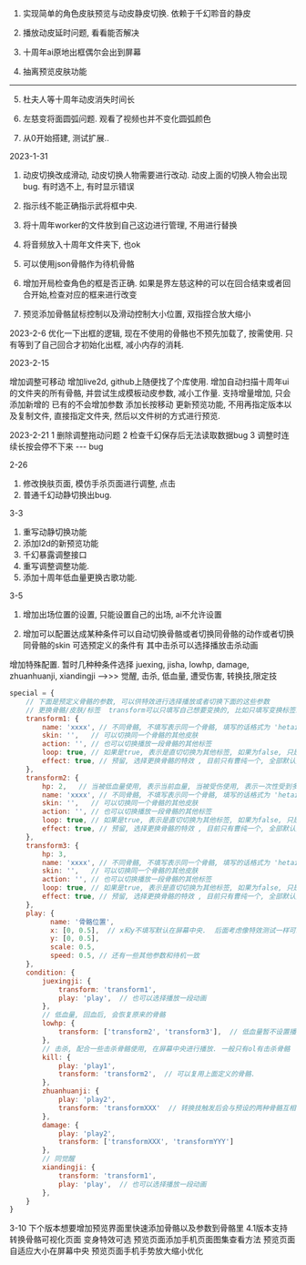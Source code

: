 1. 实现简单的角色皮肤预览与动皮静皮切换. 依赖于千幻聆音的静皮

2. 播放动皮延时问题, 看看能否解决

3. 十周年ai原地出框偶尔会出到屏幕

4. 抽离预览皮肤功能


-----
5. 杜夫人等十周年动皮消失时间长

6. 左慈变将面圆弧问题. 观看了视频也并不变化圆弧颜色

7. 从0开始搭建, 测试扩展..

2023-1-31

1. 动皮切换改成滑动, 动皮切换人物需要进行改动. 动皮上面的切换人物会出现bug. 有时选不上, 有时显示错误

2. 指示线不能正确指示武将框中央. 

3. 将十周年worker的文件放到自己这边进行管理, 不用进行替换

4. 将音频放入十周年文件夹下, 也ok

5. 可以使用json骨骼作为待机骨骼

6. 增加开局检查角色的框是否正确. 如果是界左慈这种的可以在回合结束或者回合开始,检查对应的框来进行改变

7. 预览添加骨骼鼠标控制以及滑动控制大小位置, 双指捏合放大缩小

2023-2-6
优化一下出框的逻辑, 现在不使用的骨骼也不预先加载了, 按需使用. 只有等到了自己回合才初始化出框, 减小内存的消耗.


2023-2-15

增加调整可移动
增加live2d, github上随便找了个库使用.
增加自动扫描十周年ui的文件夹的所有骨骼, 并尝试生成模板动皮参数, 减小工作量. 支持增量增加, 只会添加新增的
已有的不会增加参数
添加长按移动
更新预览功能, 不用再指定版本以及复制文件, 直接指定文件夹, 然后以文件树的方式进行预览.


2023-2-21
1 删除调整拖动问题
2 检查千幻保存后无法读取数据bug
3 调整时连续长按会停不下来 --- bug


2-26
1. 修改换肤页面, 模仿手杀页面进行调整, 点击
2. 普通千幻动静切换出bug. 


3-3
1. 重写动静切换功能
2. 添加l2d的新预览功能
3. 千幻暴露调整接口
4. 重写调整调整功能.
5. 添加十周年低血量更换古歌功能.  


3-5 
1. 增加出场位置的设置, 只能设置自己的出场, ai不允许设置

2. 增加可以配置达成某种条件可以自动切换骨骼或者切换同骨骼的动作或者切换同骨骼的skin
可选预定义的条件有
其中击杀可以选择播放击杀动画

增加特殊配置.
暂时几种种条件选择  juexing, jisha, lowhp, damage, zhuanhuanji, xiandingji   -->>> 觉醒, 击杀, 低血量, 遭受伤害, 转换技,限定技

```js
special = {
    // 下面是预定义骨骼的参数, 可以供特效进行选择播放或者切换下面的这些参数
    // 更换骨骼/皮肤/标签  transform可以只填写自己想要变换的, 比如只填写变换标签或者只变换骨骼skin
    transform1: {
        name: 'xxxx', // 不同骨骼, 不填写表示同一个骨骼, 填写的话格式为 'hetaihou/战场绝版'  角色名+皮肤名称
        skin: '',   // 可以切换同一个骨骼的其他皮肤
        action: '', // 也可以切换播放一段骨骼的其他标签
        loop: true, // 如果是true, 表示是直切切换为其他标签, 如果为false, 只是单纯的触发播放另一个标签. 该参数只有当name一致且action指定才有效
        effect: true, // 预留, 选择更换骨骼的特效 , 目前只有曹纯一个, 全部默认播放曹纯的换肤骨骼
    },
    transform2: {
        hp: 2,   // 当被低血量使用, 表示当前血量, 当被受伤使用, 表示一次性受到多少伤害触发. 
        name: 'xxxx', // 不同骨骼, 不填写表示同一个骨骼, 填写的话格式为 'hetaihou/战场绝版/daiji2'
        skin: '',   // 可以切换同一个骨骼的其他皮肤
        action: '', // 也可以切换播放一段骨骼的其他标签
        loop: true, // 如果是true, 表示是直切切换为其他标签, 如果为false, 只是单纯的触发播放另一个标签. 该参数只有当name一致且action指定才有效
        effect: true, // 预留, 选择更换骨骼的特效 , 目前只有曹纯一个, 全部默认播放曹纯的换肤骨骼
    },
    transform3: {
        hp: 3,  
        name: 'xxxx', // 不同骨骼, 不填写表示同一个骨骼, 填写的话格式为 'hetaihou/战场绝版/daiji2'
        skin: '',   // 可以切换同一个骨骼的其他皮肤
        action: '', // 也可以切换播放一段骨骼的其他标签
        loop: true, // 如果是true, 表示是直切切换为其他标签, 如果为false, 只是单纯的触发播放另一个标签. 该参数只有当name一致且action指定才有效
        effect: true, // 预留, 选择更换骨骼的特效 , 目前只有曹纯一个, 全部默认播放曹纯的换肤骨骼
    },
    play: {
          name: '骨骼位置', 
          x: [0, 0.5],  // x和y不填写默认在屏幕中央.  后面考虑像特效测试一样可以指定其他位置
          y: [0, 0.5],
          scale: 0.5, 
          speed: 0.5, // 还有一些其他参数和待机一致 
    },
    condition: {
        juexingji: {
            transform: 'transform1',
            play: 'play',  // 也可以选择播放一段动画         
        },
        // 低血量, 回血后, 会恢复原来的骨骼
        lowhp: {
            transform: ['transform2', 'transform3'],  // 低血量暂不设置播放动画选项
        },  
        // 击杀, 配合一些击杀骨骼使用, 在屏幕中央进行播放. 一般只有ol有击杀骨骼 
        kill: {
            play: 'play1',
            transform: 'transform2',  // 可以复用上面定义的骨骼. 
        },
        zhuanhuanji: {
            play: 'play2',
            transform: 'transformXXX'  // 转换技触发后会与预设的两种骨骼互相切换
        },
        damage: {
            play: 'play2',
            transform: ['transformXXX', 'transformYYY']
        },
        // 同觉醒
        xiandingji: {
            transform: 'transform1',
            play: 'play',  // 也可以选择播放一段动画     
        },           
    }
}

```

3-10
下个版本想要增加预览界面里快速添加骨骼以及参数到骨骼里
4.1版本支持
转换骨骼可视化页面
变身特效可选
预览页面添加手机页面图集查看方法
预览页面自适应大小在屏幕中央
预览页面手机手势放大缩小优化

